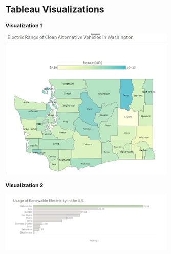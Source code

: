 # Tableau Visualizations 

### Visualization 1

![Fig1](https://github.com/kmj333/Visualizations-in-Tableau/blob/main/Screenshot%202023-10-24%20154118.jpg)

### Visualization 2

![Fig2](https://github.com/kmj333/Visualizations-in-Tableau/blob/main/RenewableElectUS.jpg)
